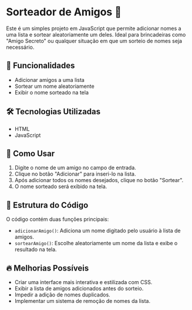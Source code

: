 # Sorteador de Amigos 🎉

Este é um simples projeto em JavaScript que permite adicionar nomes a uma lista e sortear aleatoriamente um deles. Ideal para brincadeiras como "Amigo Secreto" ou qualquer situação em que um sorteio de nomes seja necessário.

## 🚀 Funcionalidades

- Adicionar amigos a uma lista
- Sortear um nome aleatoriamente
- Exibir o nome sorteado na tela

## 🛠 Tecnologias Utilizadas

- HTML
- JavaScript

## 📜 Como Usar

1. Digite o nome de um amigo no campo de entrada.
2. Clique no botão "Adicionar" para inseri-lo na lista.
3. Após adicionar todos os nomes desejados, clique no botão "Sortear".
4. O nome sorteado será exibido na tela.

## 📌 Estrutura do Código

O código contém duas funções principais:

- `adicionarAmigo()`: Adiciona um nome digitado pelo usuário à lista de amigos.
- `sortearAmigo()`: Escolhe aleatoriamente um nome da lista e exibe o resultado na tela.

## 🔥 Melhorias Possíveis

- Criar uma interface mais interativa e estilizada com CSS.
- Exibir a lista de amigos adicionados antes do sorteio.
- Impedir a adição de nomes duplicados.
- Implementar um sistema de remoção de nomes da lista.
